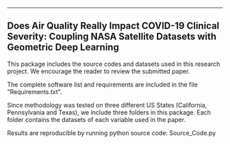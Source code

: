 ----------------------------------------------------------------------------
Does Air Quality Really Impact COVID-19 Clinical Severity:
Coupling NASA Satellite Datasets with Geometric Deep Learning
----------------------------------------------------------------------------

This package includes the source codes and datasets used in this research project. We encourage the reader to review the submitted paper.

The complete software list and requirements are included in the file "Requirements.txt".

Since methodology was tested on three different US States (California, Pennsylvania and Texas), we include three folders in this package. Each folder contains the datasets of each variable used in the paper.

Results are reproducible by running python source code: Source_Code.py

